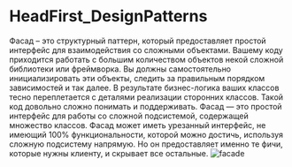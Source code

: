 # HeadFirst_DesignPatterns
Фасад – это структурный паттерн, который предоставляет простой интерфейс для взаимодействия со сложными объектами.
Вашему коду приходится работать с большим количеством объектов некой сложной библиотеки или фреймворка.
Вы должны самостоятельно инициализировать эти объекты, следить за правильным порядком зависимостей и так далее.
В результате бизнес-логика ваших классов тесно переплетается с деталями реализации сторонних классов. Такой код довольно сложно понимать и поддерживать.
Фасад — это простой интерфейс для работы со сложной подсистемой, содержащей множество классов.
Фасад может иметь урезанный интерфейс, не имеющий 100% функциональности, которой можно достичь, используя сложную подсистему напрямую.
Но он предоставляет именно те фичи, которые нужны клиенту, и скрывает все остальные.
![facade](https://user-images.githubusercontent.com/56963305/148890724-c03c21b7-782f-4884-814d-da256101d3cd.png)

